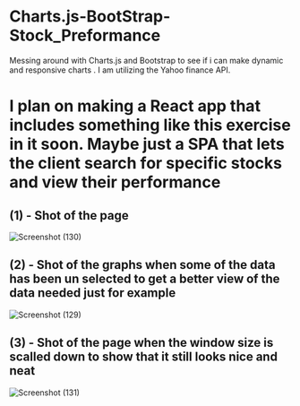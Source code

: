 # Charts.js-BootStrap-Stock_Preformance
 Messing around with Charts.js and Bootstrap to see if i can make dynamic and responsive charts . I am utilizing the Yahoo finance API.
 
 # I plan on making a React app that includes something like this exercise in it soon. Maybe just a SPA that lets the client search for specific stocks and view their performance
 
## (1) - Shot of the page
![Screenshot (130)](https://user-images.githubusercontent.com/53095806/113653513-f9b13100-9663-11eb-9dae-0a25096ef5dc.png)

## (2) - Shot of the graphs when some of the data has been un selected to get a better view of the data needed just for example
![Screenshot (129)](https://user-images.githubusercontent.com/53095806/113653517-fc138b00-9663-11eb-9ae5-73543c0c667d.png)

## (3) - Shot of the page when the window size is scalled down to show that it still looks nice and neat
![Screenshot (131)](https://user-images.githubusercontent.com/53095806/113653516-fb7af480-9663-11eb-88b7-ad02fa9c9950.png)



